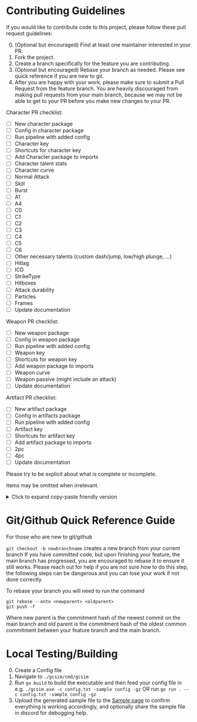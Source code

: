 # Contributing Guidelines

If you would like to contribute code to this project, please follow these pull request guidelines:

0. (Optional but encouraged) Find at least one maintainer interested in your PR.
1. Fork the project.
2. Create a branch specifically for the feature you are contributing.
3. (Optional but encouraged) Rebase your branch as needed. Please see quick reference if you are new to git.
4. After you are happy with your work, please make sure to submit a Pull Request from the feature branch. You are heavily discouraged from making pull requests from your main branch, because we may not be able to get to your PR before you make new changes to your PR.

Character PR checklist:

- [ ] New character package
- [ ] Config in character package
- [ ] Run pipeline with added config
- [ ] Character key
- [ ] Shortcuts for character key
- [ ] Add Character package to imports
- [ ] Character talent stats
- [ ] Character curve
- [ ] Normal Attack
- [ ] Skill
- [ ] Burst
- [ ] A1
- [ ] A4
- [ ] C0
- [ ] C1
- [ ] C2
- [ ] C3
- [ ] C4
- [ ] C5
- [ ] C6
- [ ] Other necessary talents (custom dash/jump, low/high plunge, ...)
- [ ] Hitlag
- [ ] ICD
- [ ] StrikeType
- [ ] Hitboxes
- [ ] Attack durability
- [ ] Particles
- [ ] Frames
- [ ] Update documentation

Weapon PR checklist:

- [ ] New weapon package
- [ ] Config in weapon package
- [ ] Run pipeline with added config
- [ ] Weapon key
- [ ] Shortcuts for weapon key
- [ ] Add weapon package to imports
- [ ] Weapon curve
- [ ] Weapon passive (might include an attack)
- [ ] Update documentation

Artifact PR checklist:

- [ ] New artifact package
- [ ] Config in artifacts package
- [ ] Run pipeline with added config
- [ ] Artifact key
- [ ] Shortcuts for artifact key
- [ ] Add artifact package to imports
- [ ] 2pc
- [ ] 4pc
- [ ] Update documentation

Please try to be explicit about what is complete or incomplete.

Items may be omitted when irrelevant.

<details><summary>Click to expand copy-paste friendly version</summary>
  
```
Character PR checklist:

- [ ] New character package
- [ ] Config in character package
- [ ] Run pipeline with added config
- [ ] Character key
- [ ] Shortcuts for character key
- [ ] Add Character package to imports
- [ ] Character talent stats
- [ ] Character curve
- [ ] Normal Attack
- [ ] Charge Attack / Aimed Shot
- [ ] Skill
- [ ] Burst 
- [ ] A1
- [ ] A4
- [ ] C0
- [ ] C1
- [ ] C2
- [ ] C3
- [ ] C4
- [ ] C5
- [ ] C6
- [ ] Other necessary talents (custom dash/jump, low/high plunge, ...)
- [ ] Hitlag
- [ ] ICD
- [ ] StrikeType
- [ ] Hitboxes
- [ ] Attack durability
- [ ] Particles
- [ ] Frames
- [ ] Update documentation

Weapon PR checklist:

- [ ] New weapon package
- [ ] Config in weapon package
- [ ] Run pipeline with added config
- [ ] Weapon key
- [ ] Shortcuts for weapon key
- [ ] Add weapon package to imports
- [ ] Weapon curve
- [ ] Weapon passive
- [ ] Update documentation

Artifact PR checklist:

- [ ] New artifact package
- [ ] Config in artifacts package
- [ ] Run pipeline with added config
- [ ] Artifact key
- [ ] Shortcuts for artifact key
- [ ] Add artifact package to imports
- [ ] 2pc
- [ ] 4pc
- [ ] Update documentation
```
</details>


# Git/Github Quick Reference Guide
For those who are new to git/github

```git checkout -b newbranchname``` creates a new branch from your current branch
If you have committed code, but upon finishing your feature, the main branch has progressed, you are encouraged to rebase it to ensure it still works. 
Please reach out for help if you are not sure how to do this step, the following steps can be dangerous and you can lose your work if not done correctly.

To rebase your branch you will need to run the command
```
git rebase --onto <newparent> <oldparent>
git push -f
```
Where new parent is the commitment hash of the newest commit on the main branch and old parent is the commitment hash of the oldest common commitment between your feature branch and the main branch.

# Local Testing/Building
0. Create a Config file
1. Navigate to ```./gcsim/cmd/gcsim```
2. Run ```go build``` to build the executable and then feed your config file in e.g. ```./gcsim.exe -c config.txt -sample config -gz``` OR run ```go run . --c config.txt -sample config -gz``` 
3. Upload the generated sample file to the [Sample page](https://gcsim.app/sample/upload) to confirm everything is working accordingly, and optionally share the sample file in discord for debugging help.
